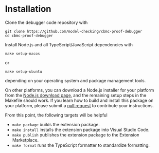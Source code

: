 # Installation

Clone the debugger code repository with
```
git clone https://github.com/model-checking/cbmc-proof-debugger
cd cbmc-proof-debugger
```

Install Node.js and all TypeScript/JavaScript dependencies with
```
make setup-macos
```
or
```
make setup-ubuntu
```
depending on your operating system and package management tools.

On other platforms, you can download a Node.js installer for your platform
from the [Node.js download page](https://nodejs.org/en/download),
and the remaining setup steps in the Makefile should work.
If you learn how to build and install this package on your platform,
please submit a [pull request](https://github.com/model-checking/cbmc-proof-debugger/pulls) to contribute your instructions.

From this point, the following targets will be helpful
* `make package` builds the extension package.
* `make install` installs the extension package into Visual Studio Code.
* `make publish` publishes the extension package to the Extension Marketplace.
* `make format` runs the TypeScript formatter to standardize formatting.
